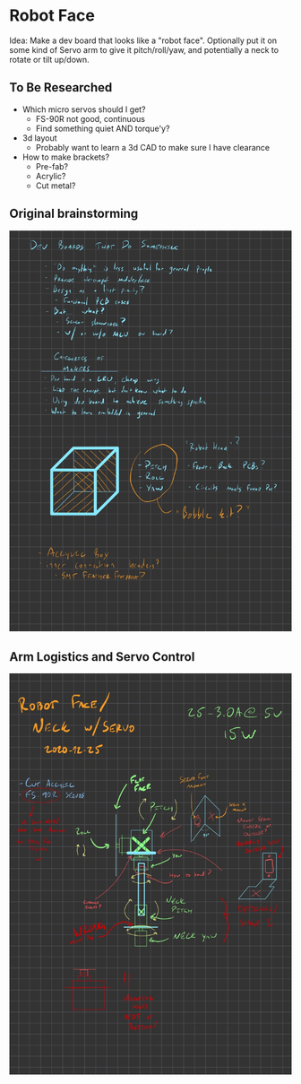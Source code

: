 # Robot Face

Idea: Make a dev board that looks like a "robot face". Optionally put it on some kind of Servo arm to give it pitch/roll/yaw, and potentially a neck to rotate or tilt up/down.

## To Be Researched

- Which micro servos should I get?
    - FS-90R not good, continuous
    - Find something quiet AND torque'y?
- 3d layout
    - Probably want to learn a 3d CAD to make sure I have clearance
- How to make brackets?
    - Pre-fab?
    - Acrylic?
    - Cut metal?

## Original brainstorming

![Development Board Notes](./robot-face.jpeg)

## Arm Logistics and Servo Control

![Robot Arm Sketch](./robot-face-2.jpeg)
